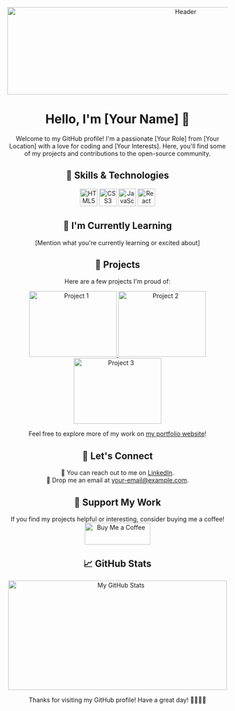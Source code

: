 <!-- Header -->
<p align="center">
  <img src="header.png" alt="Header" width="800" height="200">
</p>

<!-- Introduction -->
<h1 align="center">Hello, I'm [Your Name] 👋</h1>
<p align="center">
  Welcome to my GitHub profile! I'm a passionate [Your Role] from [Your Location] with a love for coding and [Your Interests]. Here, you'll find some of my projects and contributions to the open-source community.
</p>

<!-- Skills & Technologies -->
<h2 align="center">🔧 Skills & Technologies</h2>
<p align="center">
  <img src="html.png" alt="HTML5" width="40" height="40">
  <img src="css.png" alt="CSS3" width="40" height="40">
  <img src="js.png" alt="JavaScript" width="40" height="40">
  <img src="react.png" alt="React" width="40" height="40">
  <!-- Add more skills and technologies icons as needed -->
</p>

<!-- Currently Learning -->
<h2 align="center">🌱 I'm Currently Learning</h2>
<p align="center">
  [Mention what you're currently learning or excited about]
</p>

<!-- Projects -->
<h2 align="center">🚀 Projects</h2>
<p align="center">
  Here are a few projects I'm proud of:
</p>

<!-- Project Cards -->
<p align="center">
  <a href="link-to-project1">
    <img src="project1.png" alt="Project 1" width="200" height="150">
  </a>
  <a href="link-to-project2">
    <img src="project2.png" alt="Project 2" width="200" height="150">
  </a>
  <a href="link-to-project3">
    <img src="project3.png" alt="Project 3" width="200" height="150">
  </a>
</p>
<p align="center">
  Feel free to explore more of my work on <a href="link-to-your-portfolio">my portfolio website</a>!
</p>

<!-- Let's Connect -->
<h2 align="center">🤝 Let's Connect</h2>
<p align="center">
  💬 You can reach out to me on <a href="your-linkedin-profile-link">LinkedIn</a>.
  <br>
  📧 Drop me an email at <a href="mailto:your-email@example.com">your-email@example.com</a>.
</p>

<!-- Support My Work -->
<h2 align="center">🙏 Support My Work</h2>
<p align="center">
  If you find my projects helpful or interesting, consider buying me a coffee!
  <br>
  <a href="link-to-coffee-page">
    <img src="coffee.png" alt="Buy Me a Coffee" width="150" height="50">
  </a>
</p>

<!-- GitHub Stats -->
<h2 align="center">📈 GitHub Stats</h2>
<p align="center">
  <a href="link-to-github-profile">
    <img src="github-stats.png" alt="My GitHub Stats" width="500" height="250">
  </a>
</p>

<!-- Footer -->
<p align="center">
  Thanks for visiting my GitHub profile! Have a great day! 👨‍💻🚀🌟
</p>
